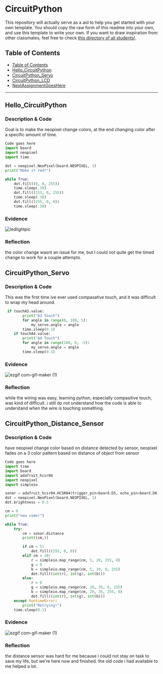 # CircuitPython
This repository will actually serve as a aid to help you get started with your own template.  You should copy the raw form of this readme into your own, and use this template to write your own.  If you want to draw inspiration from other classmates, feel free to check [this directory of all students!](https://github.com/chssigma/Class_Accounts).
## Table of Contents
* [Table of Contents](#TableOfContents)
* [Hello_CircuitPython](#Hello_CircuitPython)
* [CircuitPython_Servo](#CircuitPython_Servo)
* [CircuitPython_LCD](#CircuitPython_LCD)
* [NextAssignmentGoesHere](#NextAssignment)
---

## Hello_CircuitPython

### Description & Code
Goal is to make the neopixel change colors, at the end changing color after a specific amount of time. 


```python
Code goes here
import board
import neopixel
import time

dot = neopixel.NeoPixel(board.NEOPIXEL, 1)
print("Make it red!")

while True:
    dot.fill((0, 0, 255))
    time.sleep(.30)
    dot.fill((153, 0, 255))
    time.sleep(.30)
    dot.fill((255, 0, 0))
    time.sleep(.30)

```


### Evidence
<img src="https://user-images.githubusercontent.com/71345181/133625107-908011a3-f2ad-4a12-a524-92a9d155694c.jpg" alt="ledlightpic"/>

### Reflection
the color change wasnt an issue for me, but I could not quite get the timed change to work for a couple attempts. 



## CircuitPython_Servo

### Description & Code
This was the first time ive ever used compasative touch, and it was difficult to wrap my head around.
```python
 if touchA3.value:
        print("A3 Touch")
        for angle in range(0, 180, 5):
            my_servo.angle = angle
        time.sleep(0.3)
    if touchA4.value:
        print("A4 Touch")
        for angle in range(180, 0, -5):
            my_servo.angle = angle
        time.sleep(0.3)
```

### Evidence
![ezgif com-gif-maker (1)](https://user-images.githubusercontent.com/71341888/133626092-f7522970-bf4d-418d-9e07-07f4378ee65e.gif)

### Reflection

while the wiring was easy, learning python, especially compasitive touch, was kind of difficult. i still do not understand how the code is able to understand when the wire is touching something. 



## CircuitPython_Distance_Sensor
### Description & Code

have neopixel change color based on distance detected by sensor, neopixel fades on a 3 color pattern based on distance of object from sensor

```python
Code goes here
import time
import board
import adafruit_hcsr04
import neopixel
import simpleio

sonar = adafruit_hcsr04.HCSR04(trigger_pin=board.D5, echo_pin=board.D6)
dot = neopixel.NeoPixel(board.NEOPIXEL, 1)
dot.brightness = 0.5

cm = 0
print("new code!")

while True:
    try:
        cm = sonar.distance
        print((cm,))

        if cm < 5:
            dot.fill((255, 0, 0))
        elif cm < 20:
            r = simpleio.map_range(cm, 5, 20, 255, 0)
            g = 0
            b = simpleio.map_range(cm, 5, 20, 0, 255)
            dot.fill((int(r), int(g), int(b)))
        else:
            r = 0
            g = simpleio.map_range(cm, 20, 35, 0, 255)
            b = simpleio.map_range(cm, 20, 35, 255, 0)
            dot.fill((int(r), int(g), int(b)))
    except RuntimeError:
        print("Retrying!")
    time.sleep(0.1)
```

### Evidence
<img src="https://user-images.githubusercontent.com/71345181/134514464-caa97a3e-3cad-4ae1-9206-1270b65ca029.gif" alt="ezgif com-gif-maker (1)"/>


### Reflection
the distance sensor was hard for me because i could not stay on task to save my life, but we're here now and finished. the old code i had available to me helped a lot.
